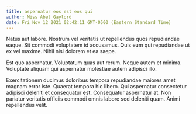 ```yaml
---
title: aspernatur eos est eos qui
author: Miss Abel Gaylord
date: Fri Nov 12 2021 02:42:11 GMT-0500 (Eastern Standard Time)
---
```

Natus aut labore. Nostrum vel veritatis ut repellendus quos repudiandae eaque. Sit commodi voluptatem id accusamus. Quis eum qui repudiandae ut ex vel maxime. Nihil nisi dolorem et ea saepe.

 Est quo aspernatur. Voluptatum quas aut rerum. Neque autem et minima. Voluptate aliquam qui aspernatur molestiae autem adipisci illo.

 Exercitationem ducimus doloribus tempora repudiandae maiores amet magnam error iste. Quaerat tempora hic libero. Qui aspernatur consectetur adipisci deleniti et consequatur est. Consequatur aspernatur at. Non pariatur veritatis officiis commodi omnis labore sed deleniti quam. Animi repellendus velit.